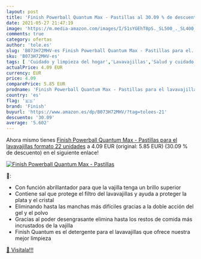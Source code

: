 ```yaml
---
layout: post
title: 'Finish Powerball Quantum Max - Pastillas al 30.09 % de descuento'
date: 2021-05-27 21:47:19
image: 'https://m.media-amazon.com/images/I/51sYGEhT8pS._SL500_._SL400_.jpg'
comments: true
category: ofertas
author: 'tole.es'
slug: 'B073H72MHV-es Finish Powerball Quantum Max - Pastillas para el...'
sku: 'B073H72MHV-es'
tags: [ 'Cuidado y limpieza del hogar','Lavavajillas','Salud y cuidado personal','finish', ]
actualPrice: 4.09 EUR
currency: EUR
price: 4.09
comparePrice: 5.85 EUR
prodname: 'Finish Powerball Quantum Max - Pastillas para el lavavajillas  formato 22 unidades'
country: 'es'
flag: '🇪🇸'
brand: 'Finish'
buyurl: 'https://www.amazon.es/dp/B073H72MHV/?tag=tolees-21'
descuento: '30.09'
average: '5.602'
---
```


Ahora mismo tienes [Finish Powerball Quantum Max - Pastillas para el lavavajillas  formato 22 unidades](https://www.amazon.es/dp/B073H72MHV/?tag=tolees-21) a 4.09 EUR (original: 5.85 EUR) (30.09 %  de descuento) en el siguiente enlace!

[![Finish Powerball Quantum Max - Pastillas](https://m.media-amazon.com/images/I/51sYGEhT8pS._SL500_._SL400_.jpg)](https://www.amazon.es/dp/B073H72MHV/?tag=tolees-21)

🔎:

- Con función abrillantador para que la vajilla tenga un brillo superior
- Contiene sal que protege el filtro del lavavajillas y ayuda a proteger la plata y el cristal
- Eliminando hasta las manchas más difíciles gracias a la doble acción del gel y el polvo
- Gracias al poder desengrasante elimina hasta los restos de comida más incrustados de la vajilla
- Finish Quantum es el detergente para el lavavajillas que ofrece nuestra mejor limpieza

[🛒 Visítala!!!](https://www.amazon.es/dp/B073H72MHV/?tag=tolees-21)
